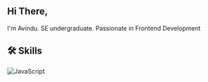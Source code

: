 ## Hi There,
I'm Avindu. 
SE undergraduate. 
Passionate in Frontend Development

## 🛠️ Skills
![JavaScript](https://img.icons8.com/color/48/000000/javascript.png)
